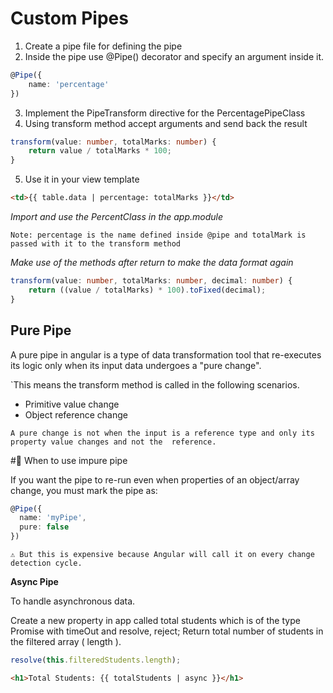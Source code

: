# Custom Pipes

1. Create a pipe file for defining the pipe
2. Inside the pipe use @Pipe() decorator and specify an argument inside it.

```typescript
@Pipe({
    name: 'percentage'
})
```

3. Implement the PipeTransform directive for the PercentagePipeClass
4. Using transform method accept arguments and send back the result

```typescript
transform(value: number, totalMarks: number) {
    return value / totalMarks * 100;
}
```

5. Use it in your view template

```html
<td>{{ table.data | percentage: totalMarks }}</td>
```

_Import and use the PercentClass in the app.module_

`Note: percentage is the name defined inside @pipe and totalMark is passed with it to the transform method`

_Make use of the methods after return to make the data format again_

```typescript
transform(value: number, totalMarks: number, decimal: number) {
    return ((value / totalMarks) * 100).toFixed(decimal);
}
```

## Pure Pipe

A pure pipe in angular is a type of data transformation tool that re-executes its logic only when its input data undergoes a "pure change".

`This means the transform method is called in the following scenarios.

- Primitive value change
- Object reference change

`A pure change is not when the input is a reference type and only its property value changes and not the  reference.`

#🔹 When to use impure pipe

If you want the pipe to re-run even when properties of an object/array change, you must mark the pipe as:

```typescript
@Pipe({
  name: 'myPipe',
  pure: false
})
```

`⚠️ But this is expensive because Angular will call it on every change detection cycle.`

**Async Pipe**

To handle asynchronous data.

Create a new property in app called total students which is of the type Promise with timeOut and resolve, reject; Return total number of students in the filtered array ( length ).

```typescript
resolve(this.filteredStudents.length);
```

```html
<h1>Total Students: {{ totalStudents | async }}</h1>
```
